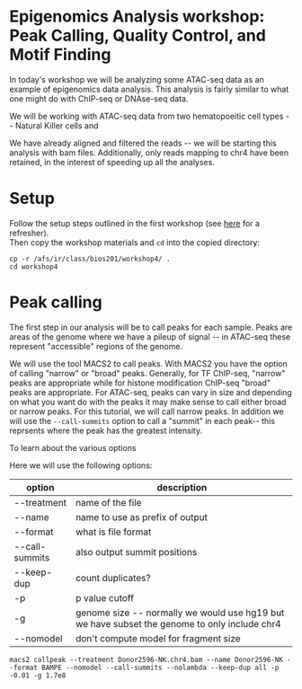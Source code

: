 # Epigenomics Analysis workshop: Peak Calling, Quality Control, and Motif Finding

In today's workshop we will be analyzing some ATAC-seq data as an example of epigenomics data analysis. This analysis is fairly similar to what one might do with ChIP-seq or DNAse-seq data.  

We will be working with ATAC-seq data from two hematopoeitic cell types -- Natural Killer cells and 

We have already aligned and filtered the reads -- we will be starting this analysis with bam files. Additionally, only reads mapping to chr4 have been retained, in the interest of speeding up all the analyses.   

# Setup

Follow the setup steps outlined in the first workshop (see
[here](https://github.com/zaczap/bios201/blob/master/setup.md) for a refresher).  
Then copy the workshop materials and `cd` into the copied directory:
```
cp -r /afs/ir/class/bios201/workshop4/ .
cd workshop4
```

# Peak calling

The first step in our analysis will be to call peaks for each sample.  Peaks are areas of the genome where we have a pileup of signal -- in ATAC-seq these represent "accessible" regions of the genome.  

We will use the tool MACS2 to call peaks. With MACS2 you have the option of calling "narrow" or "broad" peaks. Generally, for TF ChIP-seq, "narrow" peaks are appropriate while for histone modification ChIP-seq "broad" peaks are appropriate. For ATAC-seq, peaks can vary in size and depending on what you want do with the peaks it may make sense to call either broad or narrow peaks.  For this tutorial, we will call narrow peaks. In addition we will use the `--call-summits` option to call a "summit" in each peak-- this reprsents where the peak has the greatest intensity.  

To learn about the various options

Here we will use the following options:

| option | description |
| ------ | ------ |
| --treatment | name of the file |
| --name | name to use as prefix of output |
| --format | what is file format | 
| --call-summits | also output summit positions |
| --keep-dup | count duplicates? |
| -p |p value cutoff |
| -g | genome size -- normally we would use hg19 but we have subset the genome to only include chr4 | 
| --nomodel | don't compute model for fragment size |

```
macs2 callpeak --treatment Donor2596-NK.chr4.bam --name Donor2596-NK --format BAMPE --nomodel --call-summits --nolambda --keep-dup all -p -0.01 -g 1.7e8
```
